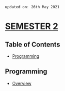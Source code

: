     updated on: 26th May 2021

# [SEMESTER 2](https://github.com/warmachine028/university-skills/SEMESTER_2)

## Table of Contents

- [Programming](#programming)

## Programming

- [Overview](Programming)
